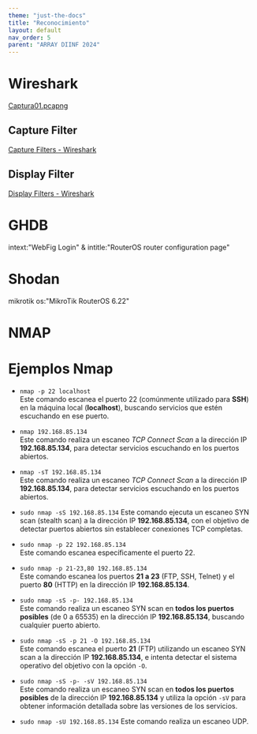 ```yaml
---
theme: "just-the-docs"
title: "Reconocimiento"
layout: default
nav_order: 5
parent: "ARRAY DIINF 2024"
---
```

# Wireshark
[Captura01.pcapng](https://github.com/dpachecocl/dpachecocl.github.io/blob/main/docs/capturas/Captura01.pcapng)

## Capture Filter
[Capture Filters - Wireshark](https://wiki.wireshark.org/CaptureFilters)

## Display Filter
[Display Filters - Wireshark](https://wiki.wireshark.org/DisplayFilters)

# GHDB
intext:"WebFig Login" & intitle:"RouterOS router configuration page"
# Shodan
mikrotik os:"MikroTik RouterOS 6.22"
# NMAP
# Ejemplos Nmap
- `nmap -p 22 localhost`  
  Este comando escanea el puerto 22 (comúnmente utilizado para **SSH**) en la máquina local (**localhost**), buscando servicios que estén escuchando en ese puerto.

- `nmap 192.168.85.134`  
  Este comando realiza un escaneo *TCP Connect Scan* a la dirección IP **192.168.85.134**, para detectar servicios escuchando en los puertos abiertos.

- `nmap -sT 192.168.85.134`  
  Este comando realiza un escaneo *TCP Connect Scan* a la dirección IP **192.168.85.134**, para detectar servicios escuchando en los puertos abiertos.

- `sudo nmap -sS 192.168.85.134`
  Este comando ejecuta un escaneo SYN scan (stealth scan) a la dirección IP **192.168.85.134**, con el objetivo de detectar puertos abiertos sin establecer conexiones TCP completas.
  
- `sudo nmap -p 22 192.168.85.134`  
  Este comando escanea específicamente el puerto 22.

- `sudo nmap -p 21-23,80 192.168.85.134`  
  Este comando escanea los puertos **21 a 23** (FTP, SSH, Telnet) y el puerto **80** (HTTP) en la dirección IP **192.168.85.134**.

- `sudo nmap -sS -p- 192.168.85.134`  
  Este comando realiza un escaneo SYN scan en **todos los puertos posibles** (de 0 a 65535) en la dirección IP **192.168.85.134**, buscando cualquier puerto abierto.

- `sudo nmap -sS -p 21 -O 192.168.85.134`  
  Este comando escanea el puerto **21** (FTP) utilizando un escaneo SYN scan a la dirección IP **192.168.85.134**, e intenta detectar el sistema operativo del objetivo con la opción `-O`.

- `sudo nmap -sS -p- -sV 192.168.85.134`  
  Este comando realiza un escaneo SYN scan en **todos los puertos posibles** de la dirección IP **192.168.85.134** y utiliza la opción `-sV` para obtener información detallada sobre las versiones de los servicios.

- `sudo nmap -sU 192.168.85.134`
  Este comando realiza un escaneo UDP.
